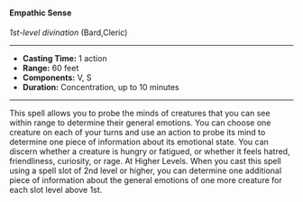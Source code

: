 #### Empathic Sense
*1st-level divination* (Bard,Cleric)
___
- **Casting Time:** 1 action
- **Range:** 60 feet
- **Components:** V, S
- **Duration:** Concentration, up to 10 minutes
---
This spell allows you to probe the minds of
creatures that you can see within range to
determine their general emotions. You can choose
one creature on each of your turns and use an
action to probe its mind to determine one piece of
information about its emotional state. You can
discern whether a creature is hungry or fatigued, or
whether it feels hatred, friendliness, curiosity, or
rage.
At Higher Levels. When you cast this spell using
a spell slot of 2nd level or higher, you can determine
one additional piece of information about the
general emotions of one more creature for each slot
level above 1st.
